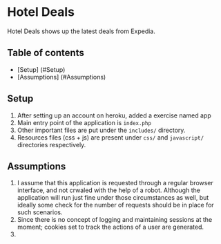 # Hotel Deals
Hotel Deals shows up the latest deals from Expedia.

## Table of contents    
* [Setup] (#Setup)
* [Assumptions] (#Assumptions)

## Setup
1. After setting up an account on heroku, added a exercise named app 
2. Main entry point of the application is `index.php`
3. Other important files are put under the `includes/` directory.
4. Resources files (css + js) are present under `css/` and `javascript/` directories respectively.

## Assumptions
1. I assume that this application is requested through a regular browser interface, and not crwaled with the help of a robot. Although the application will run just fine under those circumstances as well, but ideally some check for the number of requests should be in place for such scenarios.
2. Since there is no concept of logging and maintaining sessions at the moment; cookies set to track the actions of a user are generated.
3. 
